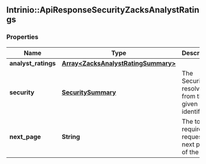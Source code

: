 ## Intrinio::ApiResponseSecurityZacksAnalystRatings

### Properties
Name | Type | Description | Notes
------------ | ------------- | ------------- | -------------
**analyst_ratings** | [**Array&lt;ZacksAnalystRatingSummary&gt;**](ZacksAnalystRatingSummary.md) |  | [optional] 
**security** | [**SecuritySummary**](SecuritySummary.md) | The Security resolved from the given identifier | [optional] 
**next_page** | **String** | The token required to request the next page of the data | [optional] 


